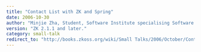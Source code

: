 ```yaml
---
title: "Contact List with ZK and Spring"
date: 2006-10-30
author: "Minjie Zha, Student, Software Institute specialising Software Engineering at Nanjing University, China."
version: "ZK 2.1.1 and later."
category: small-talk
redirect_to: "http://books.zkoss.org/wiki/Small Talks/2006/October/Contact List with ZK and Spring"
---
```

